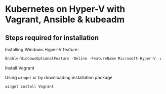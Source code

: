 # Kubernetes on Hyper-V with Vagrant, Ansible & kubeadm

## Steps required for installation

Installing Windows Hyper-V feature:

```powershell
Enable-WindowsOptionalFeature -Online -FeatureName Microsoft-Hyper-V -All
```

Install Vagrant

Using `winget` or by downloading installation package

```powershell
winget install Vagrant
```
